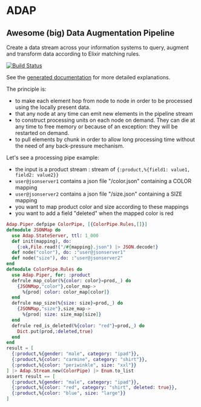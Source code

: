 # ADAP
## Awesome (big) Data Augmentation Pipeline

Create a data stream across your information systems to query,
augment and transform data according to Elixir matching rules.

[![Build Status](https://travis-ci.org/awetzel/adap.svg?branch=master)](https://travis-ci.org/awetzel/adap)

See the [generated documentation](http://hexdocs.pm/adap) for more detailed explanations.

The principle is:

- to make each element hop from node to node in order to be processed
  using the locally present data.
- that any node at any time can emit new elements in the pipeline stream
- to construct processing units on each node on demand. They can die at any time
  to free memory or because of an exception: they will be restarted on demand. 
- to pull elements by chunk in order to allow long processing time
  without the need of any back-pressure mechanism.

Let's see a processing pipe example: 

- the input is a product stream : stream of `{:product,%{field1: value1, field2: value2}}`
- `user@jsonserver1` contains a json file "/color.json" containing a COLOR mapping
- `user@jsonserver2` contains a json file "/size.json" containing a SIZE mapping 
- you want to map product color and size according to these mappings
- you want to add a field "deleted" when the mapped color is red

```elixir
Adap.Piper.defpipe ColorPipe, [{ColorPipe.Rules,[]}]
defmodule JSONMap do
  use Adap.StateServer, ttl: 1_000
  def init(mapping), do: 
    {:ok,File.read!("/#{mapping}.json") |> JSON.decode!}
  def node("color"), do: :"user@jsonserver1"
  def node("size"), do: :"user@jsonserver2"
end
defmodule ColorPipe.Rules do
  use Adap.Piper, for: :product
  defrule map_color(%{color: color}=prod,_) do
    {JSONMap,"color"},color_map->
      %{prod| color: color_map[color]}
  end
  defrule map_size(%{size: size}=prod,_) do
    {JSONMap,"size"},size_map->
      %{prod| size: size_map[size]}
  end
  defrule red_is_deleted(%{color: "red"}=prod,_) do
    Dict.put(prod,:deleted,true)
  end
end
result = [
  {:product,%{gender: "male", category: "ipad"}},
  {:product,%{color: "carmine", category: "shirt"}},
  {:product,%{color: "periwinkle", size: "xxl"}}
] |> Adap.Stream.new(ColorPipe) |> Enum.to_list
assert result == [
  {:product,%{gender: "male", category: "ipad"}},
  {:product,%{color: "red", category: "shirt", deleted: true}},
  {:product,%{color: "blue", size: "large"}}
]
```
